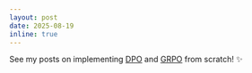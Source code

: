 ```yaml
---
layout: post
date: 2025-08-19
inline: true
---
```


See my posts on implementing [DPO](https://mingyin0312.github.io/blog/2025/dpo/) and [GRPO](https://mingyin0312.github.io/blog/2025/grpo/) from scratch! :sparkles:






